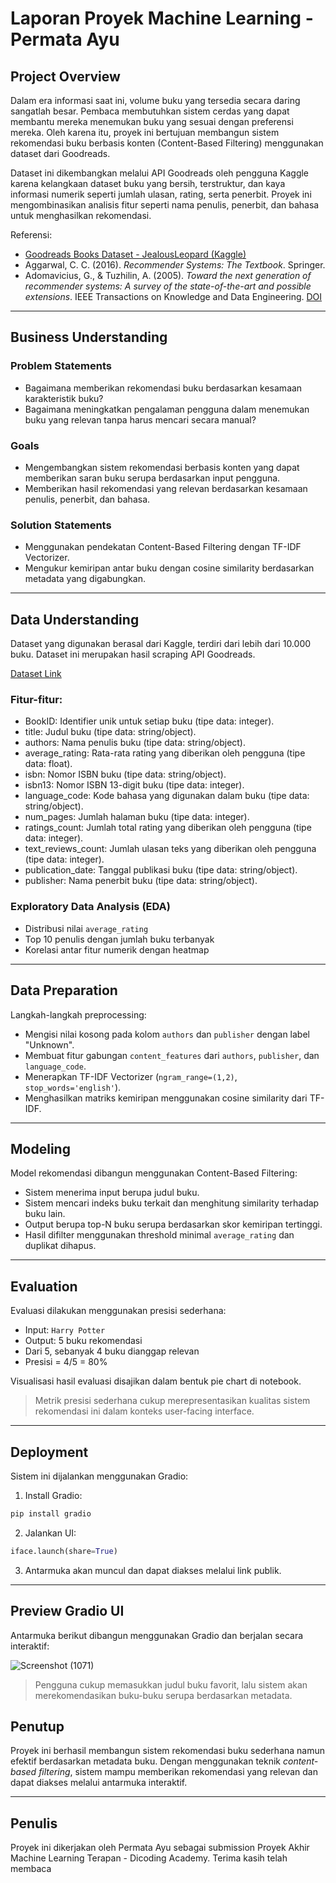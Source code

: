 # Laporan Proyek Machine Learning - Permata Ayu

## Project Overview

Dalam era informasi saat ini, volume buku yang tersedia secara daring sangatlah besar. Pembaca membutuhkan sistem cerdas yang dapat membantu mereka menemukan buku yang sesuai dengan preferensi mereka. Oleh karena itu, proyek ini bertujuan membangun sistem rekomendasi buku berbasis konten (Content-Based Filtering) menggunakan dataset dari Goodreads.

Dataset ini dikembangkan melalui API Goodreads oleh pengguna Kaggle karena kelangkaan dataset buku yang bersih, terstruktur, dan kaya informasi numerik seperti jumlah ulasan, rating, serta penerbit. Proyek ini mengombinasikan analisis fitur seperti nama penulis, penerbit, dan bahasa untuk menghasilkan rekomendasi.

Referensi:
- [Goodreads Books Dataset - JealousLeopard (Kaggle)](https://www.kaggle.com/datasets/jealousleopard/goodreadsbooks)
- Aggarwal, C. C. (2016). *Recommender Systems: The Textbook*. Springer.
- Adomavicius, G., & Tuzhilin, A. (2005). *Toward the next generation of recommender systems: A survey of the state-of-the-art and possible extensions*. IEEE Transactions on Knowledge and Data Engineering. [DOI](https://doi.org/10.1109/TKDE.2005.99)

---

## Business Understanding

### Problem Statements
- Bagaimana memberikan rekomendasi buku berdasarkan kesamaan karakteristik buku?
- Bagaimana meningkatkan pengalaman pengguna dalam menemukan buku yang relevan tanpa harus mencari secara manual?

### Goals
- Mengembangkan sistem rekomendasi berbasis konten yang dapat memberikan saran buku serupa berdasarkan input pengguna.
- Memberikan hasil rekomendasi yang relevan berdasarkan kesamaan penulis, penerbit, dan bahasa.

### Solution Statements
- Menggunakan pendekatan Content-Based Filtering dengan TF-IDF Vectorizer.
- Mengukur kemiripan antar buku dengan cosine similarity berdasarkan metadata yang digabungkan.

---

## Data Understanding

Dataset yang digunakan berasal dari Kaggle, terdiri dari lebih dari 10.000 buku. Dataset ini merupakan hasil scraping API Goodreads.

[Dataset Link](https://www.kaggle.com/datasets/jealousleopard/goodreadsbooks)

### Fitur-fitur:
- BookID: Identifier unik untuk setiap buku (tipe data: integer).
- title: Judul buku (tipe data: string/object).
- authors: Nama penulis buku (tipe data: string/object).
- average_rating: Rata-rata rating yang diberikan oleh pengguna (tipe data: float).
- isbn: Nomor ISBN buku (tipe data: string/object).
- isbn13: Nomor ISBN 13-digit buku (tipe data: integer).
- language_code: Kode bahasa yang digunakan dalam buku (tipe data: string/object).
- num_pages: Jumlah halaman buku (tipe data: integer).
- ratings_count: Jumlah total rating yang diberikan oleh pengguna (tipe data: integer).
- text_reviews_count: Jumlah ulasan teks yang diberikan oleh pengguna (tipe data: integer).
- publication_date: Tanggal publikasi buku (tipe data: string/object).
- publisher: Nama penerbit buku (tipe data: string/object).

### Exploratory Data Analysis (EDA)
- Distribusi nilai `average_rating`
- Top 10 penulis dengan jumlah buku terbanyak
- Korelasi antar fitur numerik dengan heatmap

---

## Data Preparation

Langkah-langkah preprocessing:
- Mengisi nilai kosong pada kolom `authors` dan `publisher` dengan label "Unknown".
- Membuat fitur gabungan `content_features` dari `authors`, `publisher`, dan `language_code`.
- Menerapkan TF-IDF Vectorizer (`ngram_range=(1,2)`, `stop_words='english'`).
- Menghasilkan matriks kemiripan menggunakan cosine similarity dari TF-IDF.

---

## Modeling

Model rekomendasi dibangun menggunakan Content-Based Filtering:
- Sistem menerima input berupa judul buku.
- Sistem mencari indeks buku terkait dan menghitung similarity terhadap buku lain.
- Output berupa top-N buku serupa berdasarkan skor kemiripan tertinggi.
- Hasil difilter menggunakan threshold minimal `average_rating` dan duplikat dihapus.

---

## Evaluation

Evaluasi dilakukan menggunakan presisi sederhana:

- Input: `Harry Potter`
- Output: 5 buku rekomendasi
- Dari 5, sebanyak 4 buku dianggap relevan
- Presisi = 4/5 = 80%

Visualisasi hasil evaluasi disajikan dalam bentuk pie chart di notebook.

> Metrik presisi sederhana cukup merepresentasikan kualitas sistem rekomendasi ini dalam konteks user-facing interface.

---

## Deployment

Sistem ini dijalankan menggunakan Gradio:

1. Install Gradio:
```bash
pip install gradio
```

2. Jalankan UI:
```python
iface.launch(share=True)
```

3. Antarmuka akan muncul dan dapat diakses melalui link publik.

---

## Preview Gradio UI  
Antarmuka berikut dibangun menggunakan Gradio dan berjalan secara interaktif:

![Screenshot (1071)](https://github.com/user-attachments/assets/32f4c829-d8f2-4146-adbb-49696669f6cb)


> Pengguna cukup memasukkan judul buku favorit, lalu sistem akan merekomendasikan buku-buku serupa berdasarkan metadata.


## Penutup

Proyek ini berhasil membangun sistem rekomendasi buku sederhana namun efektif berdasarkan metadata buku. Dengan menggunakan teknik *content-based filtering*, sistem mampu memberikan rekomendasi yang relevan dan dapat diakses melalui antarmuka interaktif.

---

## Penulis

Proyek ini dikerjakan oleh Permata Ayu sebagai submission Proyek Akhir Machine Learning Terapan - Dicoding Academy. Terima kasih telah membaca 
